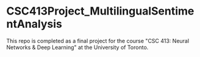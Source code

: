 # CSC413Project_MultilingualSentimentAnalysis
This repo is completed as a final project for the course "CSC 413: Neural Networks &amp; Deep Learning" at the University of Toronto.
